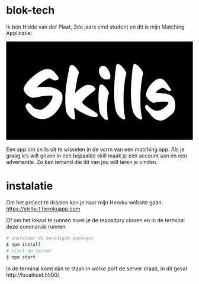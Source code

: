# blok-tech

Ik ben Hidde van der Plaat, 2de jaars cmd student en dit is mijn Matching Applicatie:

![Logo](https://github.com/Hiddevdp/blok-tech/blob/main/static/media/logoblack.png)

Een app om skills uit te wisselen in de vorm van een matching app. Als je graag les wilt geven in een bepaalde skill maak je een account aan en een advertentie. Zo kan iemand die dit van jou wilt leren je vinden.

# instalatie

Om het project te draaien kan je naar mijn Heroku website gaan:
https://skills-1.herokuapp.com


Of om het lokaal te runnen moet je de repository clonen en in de terminal deze commands runnen:

```bash
# instaleer de benodigde packages
$ npm install
# start de server
$ npm start
```
In de terminal komt dan te staan in welke port de server draait, in dit geval http://localhost:5500/.
